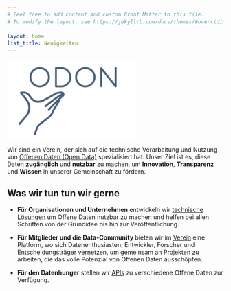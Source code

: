 ```yaml
---
# Feel free to add content and custom Front Matter to this file.
# To modify the layout, see https://jekyllrb.com/docs/themes/#overriding-theme-defaults

layout: home
list_title: Neuigkeiten
---
```


 <img src="assets/images/logo.png" alt="Description of image" width="300">

Wir sind ein Verein, der sich auf die technische Verarbeitung und Nutzung von [Offenen Daten (Open Data)](/offene-daten) spezialisiert hat. Unser Ziel ist es, diese Daten **zugänglich** und **nutzbar** zu machen, um **Innovation**, **Transparenz** und **Wissen** in unserer Gemeinschaft zu fördern. 

## Was wir tun tun wir gerne

- <b>Für Organisationen und Unternehmen</b> entwickeln wir [technische Lösungen](/technische-loesungen//) um Offene Daten nutzbar zu machen und helfen bei allen Schritten von der Grundidee bis hin zur Veröffentlichung. 

<!-- ![Alt text](assets/images/index_for_organisations.webp) -->

- <b>Für Mitglieder und die Data-Community</b> bieten wir im [Verein](/verein/) eine Platform, wo sich Datenenthusiasten, Entwickler, Forscher und Entscheidungsträger vernetzen, um gemeinsam an Projekten zu arbeiten, die das volle Potenzial von Offenen Daten ausschöpfen. 

- <b>Für den Datenhunger</b> stellen wir [APIs](/apis/) zu verschiedene Offene Daten zur Verfügung.



